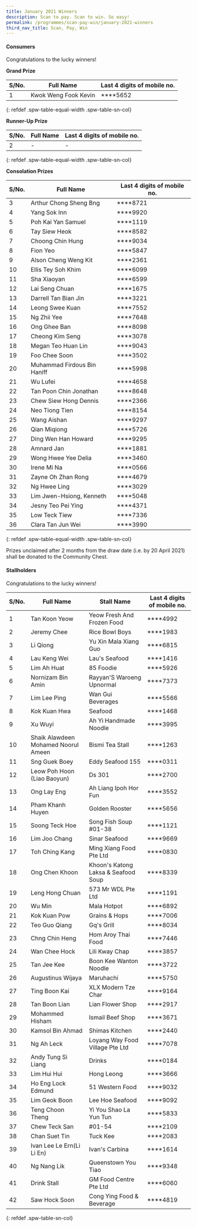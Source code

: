 ```yaml
---
title: January 2021 Winners
description: Scan to pay. Scan to win. So easy!
permalink: /programmes/scan-pay-win/january-2021-winners
third_nav_title: Scan, Pay, Win
---
```


#### Consumers
Congratulations to the lucky winners!


**Grand Prize** 


|S/No.| Full Name                     | Last 4 digits of mobile no. |
|-----|-------------------------------|-----------------------------|
| 1   |Kwok Weng Fook Kevin           | \*\*\*\*5652                |
{: refdef .spw-table-equal-width .spw-table-sn-col}

**Runner-Up Prize** 

|S/No.| Full Name                     | Last 4 digits of mobile no. |
|-----|-------------------------------|-----------------------------|
| 2   |-                              | -                           |
{: refdef .spw-table-equal-width .spw-table-sn-col}

**Consolation Prizes** 

| S/No. | Full Name                   | Last 4 digits of mobile no. |
|-------|-----------------------------|-----------------------------|
|   3   | Arthur Chong Sheng Bng      |     \*\*\*\*8721            |
|   4   | Yang Sok Inn                |     \*\*\*\*9920            |
|   5   | Poh Kai Yan Samuel          |     \*\*\*\*1119            |
|   6   | Tay Siew Heok               |     \*\*\*\*8582            |
|   7   | Choong Chin Hung            |     \*\*\*\*9034            |
|   8   | Fion Yeo                    |     \*\*\*\*5847            |
|   9   | Alson Cheng Weng Kit        |     \*\*\*\*2361            |
|   10  | Ellis Tey Soh Khim          |     \*\*\*\*6099            |
|   11  | Sha Xiaoyan                 |     \*\*\*\*6599            |
|   12  | Lai Seng Chuan              |     \*\*\*\*1675            |
|   13  | Darrell Tan Bian Jin        |     \*\*\*\*3221            |
|   14  | Leong Swee Kuan             |     \*\*\*\*7552            |
|   15  | Ng Zhii Yee                 |     \*\*\*\*7648            |
|   16  | Ong Ghee Ban                |     \*\*\*\*8098            |
|   17  | Cheong Kim Seng             |     \*\*\*\*3078            |
|   18  | Megan Teo Huan Lin          |     \*\*\*\*9043            |
|   19  | Foo Chee Soon               |     \*\*\*\*3502            |
|   20  | Muhammad Firdous Bin Haniff |     \*\*\*\*5998            |
|   21  | Wu Lufei                    |     \*\*\*\*4658            |
|   22  | Tan Poon Chin Jonathan      |     \*\*\*\*8648            |
|   23  | Chew Siew Hong Dennis       |     \*\*\*\*2366            |
|   24  | Neo Tiong Tien              |     \*\*\*\*8154            |
|   25  | Wang Aishan                 |     \*\*\*\*9297            |
|   26  | Qian Miqiong                |     \*\*\*\*5726            |
|   27  | Ding Wen Han Howard         |     \*\*\*\*9295            |
|   28  | Amnard Jan                  |     \*\*\*\*1881            |
|   29  | Wong Hwee Yee Delia         |     \*\*\*\*3460            |
|   30  | Irene Mi Na                 |     \*\*\*\*0566            |
|   31  | Zayne Oh Zhan Rong          |     \*\*\*\*4679            |
|   32  | Ng Hwee Ling                |     \*\*\*\*3029            |
|   33  | Lim Jwen-Hsiong, Kenneth    |     \*\*\*\*5048            |
|   34  | Jesny Teo Pei Ying          |     \*\*\*\*4371            |
|   35  | Low Teck Tiew               |     \*\*\*\*7336            |
|   36  | Clara Tan Jun Wei           |     \*\*\*\*3990            |
{: refdef .spw-table-equal-width .spw-table-sn-col}

<span class="spw-disclaimer">Prizes unclaimed after 2 months from the draw date (i.e. by 20 April 2021) shall be donated to the Community Chest.</span> 

#### Stallholders
Congratulations to the lucky winners!

| S/No. | Full Name                           | Stall Name                          | Last 4 digits of mobile no. |
|-------|-------------------------------------|-------------------------------------|-----------------------------|
| 1     | Tan Koon Yeow                       | Yeow Fresh And Frozen Food          | \*\*\*\*4992                |
| 2     | Jeremy Chee                         | Rice Bowl Boys                      | \*\*\*\*1983                |
| 3     | Li Qiong                            | Yu Xin Mala Xiang Guo               | \*\*\*\*6815                |
| 4     | Lau Keng Wei                        | Lau's Seafood                       | \*\*\*\*1416                |
| 5     | Lim Ah Huat                         | 85 Foodie                           | \*\*\*\*5926                |
| 6     | Nornizam Bin Amin                   | Rayyan'S Waroeng Upnormal           | \*\*\*\*7373                |
| 7     | Lim Lee Ping                        | Wan Gui Beverages                   | \*\*\*\*5566                |
| 8     | Kok Kuan Hwa                        | Seafood                             | \*\*\*\*1468                |
| 9     | Xu Wuyi                             | Ah Yi Handmade Noodle               | \*\*\*\*3995                |
| 10    | Shaik Alawdeen Mohamed Noorul Ameen | Bismi Tea Stall                     | \*\*\*\*1263                |
| 11    | Sng Guek Boey                       | Eddy Seafood 155                    | \*\*\*\*0311                |
| 12    | Leow Poh Hoon (Liao Baoyun)         | Ds 301                              | \*\*\*\*2700                |
| 13    | Ong Lay Eng                         | Ah Liang Ipoh Hor Fun               | \*\*\*\*3552                |
| 14    | Pham Khanh Huyen                    | Golden Rooster                      | \*\*\*\*5656                |
| 15    | Soong Teck Hoe                      | Song Fish Soup #01-38               | \*\*\*\*1121                |
| 16    | Lim Joo Chang                       | Sinar Seafood                       | \*\*\*\*9669                |
| 17    | Toh Ching Kang                      | Ming Xiang Food Pte Ltd             | \*\*\*\*0830                |
| 18    | Ong Chen Khoon                      | Khoon's Katong Laksa & Seafood Soup | \*\*\*\*8339                |
| 19    | Leng Hong Chuan                     | 573 Mr WDL Pte Ltd                  | \*\*\*\*1191                |
| 20    | Wu Min                              | Mala Hotpot                         | \*\*\*\*6892                |
| 21    | Kok Kuan Pow                        | Grains & Hops                       | \*\*\*\*7006                |
| 22    | Teo Guo Qiang                       | Gq's Grill                          | \*\*\*\*8034                |
| 23    | Chng Chin Heng                      | Hom Aroy Thai Food                  | \*\*\*\*7446                |
| 24    | Wan Chee Hock                       | Lili Kway Chap                      | \*\*\*\*3857                |
| 25    | Tan Jee Kee                         | Boon Kee Wanton Noodle              | \*\*\*\*3722                |
| 26    | Augustinus Wijaya                   | Maruhachi                           | \*\*\*\*5750                |
| 27    | Ting Boon Kai                       | XLX Modern Tze Char                 | \*\*\*\*9164                |
| 28    | Tan Boon Lian                       | Lian Flower Shop                    | \*\*\*\*2917                |
| 29    | Mohammed Hisham                     | Ismail Beef Shop                    | \*\*\*\*3671                |
| 30    | Kamsol Bin Ahmad                    | Shimas Kitchen                      | \*\*\*\*2440                |
| 31    | Ng Ah Leck                          | Loyang Way Food Village Pte Ltd     | \*\*\*\*7078                |
| 32    | Andy Tung Si Liang                  | Drinks                              | \*\*\*\*0184                |
| 33    | Lim Hui Hui                         | Hong Leong                          | \*\*\*\*3666                |
| 34    | Ho Eng Lock Edmund                  | 51 Western Food                     | \*\*\*\*9032                |
| 35    | Lim Geok Boon                       | Lee Hoe Seafood                     | \*\*\*\*9092                |
| 36    | Teng Choon Theng                    | Yi You Shao La Yun Tun              | \*\*\*\*5833                |
| 37    | Chew Teck San                       | #01-54                              | \*\*\*\*2109                |
| 38    | Chan Suet Tin                       | Tuck Kee                            | \*\*\*\*2083                |
| 39    | Ivan Lee Le Ern(Li Li En)           | Ivan's Carbina                      | \*\*\*\*1614                |
| 40    | Ng Nang Lik                         | Queenstown You Tiao                 | \*\*\*\*9348                |
| 41    | Drink Stall                         | GM Food Centre Pte Ltd              | \*\*\*\*6060                |
| 42    | Saw Hock Soon                       | Cong Ying Food & Beverage           | \*\*\*\*4819                |
{: refdef .spw-table-sn-col}